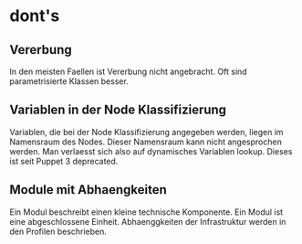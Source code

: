 # dont's

## Vererbung

In den meisten Faellen ist Vererbung nicht angebracht.
Oft sind parametrisierte Klassen besser.


## Variablen in der Node Klassifizierung

Variablen, die bei der Node Klassifizierung angegeben werden, liegen im Namensraum des Nodes.
Dieser Namensraum kann nicht angesprochen werden. Man verlaesst sich also auf dynamisches Variablen lookup.
Dieses ist seit Puppet 3 deprecated.


## Module mit Abhaengkeiten

Ein Modul beschreibt einen kleine technische Komponente.
Ein Modul ist eine abgeschlossene Einheit.
Abhaenggkeiten der Infrastruktur werden in den Profilen beschrieben.


